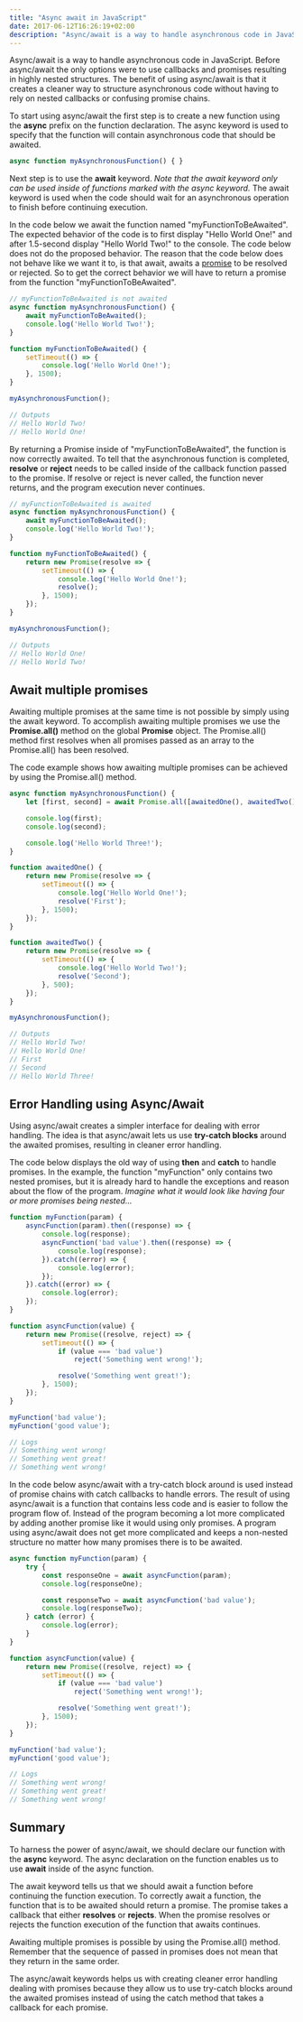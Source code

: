 ```yaml
---
title: "Async await in JavaScript"
date: 2017-06-12T16:26:19+02:00
description: "Async/await is a way to handle asynchronous code in JavaScript. Before async/await the only options were to use callbacks and promises resulting in highly nested structures. The benefit of using async/await is that it creates a cleaner way to structure asynchronous code without having to rely on nested callbacks or confusing promise chains."
---
```


Async/await is a way to handle asynchronous code in JavaScript. Before async/await the only options were to use callbacks and promises resulting in highly nested structures. The benefit of using async/await is that it creates a cleaner way to structure asynchronous code without having to rely on nested callbacks or confusing promise chains.

To start using async/await the first step is to create a new function using the **async** prefix on the function declaration. The async keyword is used to specify that the function will contain asynchronous code that should be awaited.

```js
async function myAsynchronousFunction() { }
```

Next step is to use the **await** keyword. _Note that the await keyword only can be used inside of functions marked with the async keyword._ The await keyword is used when the code should wait for an asynchronous operation to finish before continuing execution.

In the code below we await the function named "myFunctionToBeAwaited". The expected behavior of the code is to first display "Hello World One!" and after 1.5-second display "Hello World Two!" to the console. The code below does not do the proposed behavior. The reason that the code below does not behave like we want it to, is that await, awaits a [promise](/post/promises-in-javascript "Blog Post on Promises.") to be resolved or rejected. So to get the correct behavior we will have to return a promise from the function "myFunctionToBeAwaited".

```js
// myFunctionToBeAwaited is not awaited
async function myAsynchronousFunction() {
    await myFunctionToBeAwaited();
    console.log('Hello World Two!');
}

function myFunctionToBeAwaited() {
    setTimeout(() => {
        console.log('Hello World One!');
    }, 1500);
}

myAsynchronousFunction();

// Outputs
// Hello World Two!
// Hello World One!
```

By returning a Promise inside of "myFunctionToBeAwaited", the function is now correctly awaited. To tell that the asynchronous function is completed, **resolve** or **reject** needs to be called inside of the callback function passed to the promise. If resolve or reject is never called, the function never returns, and the program execution never continues.

```js
// myFunctionToBeAwaited is awaited
async function myAsynchronousFunction() {
    await myFunctionToBeAwaited();
    console.log('Hello World Two!');
}

function myFunctionToBeAwaited() {
    return new Promise(resolve => {
        setTimeout(() => {
            console.log('Hello World One!');
            resolve();
        }, 1500);
    });
}

myAsynchronousFunction();

// Outputs
// Hello World One!
// Hello World Two!
```

## Await multiple promises

Awaiting multiple promises at the same time is not possible by simply using the await keyword. To accomplish awaiting multiple promises we use the **Promise.all()** method on the global **Promise** object. The Promise.all() method first resolves when all promises passed as an array to the Promise.all() has been resolved.

The code example shows how awaiting multiple promises can be achieved by using the Promise.all() method.

```js
async function myAsynchronousFunction() {
    let [first, second] = await Promise.all([awaitedOne(), awaitedTwo()]);

    console.log(first);
    console.log(second);

    console.log('Hello World Three!');
}

function awaitedOne() {
    return new Promise(resolve => {
        setTimeout(() => {
            console.log('Hello World One!');
            resolve('First');
        }, 1500);
    });
}

function awaitedTwo() {
    return new Promise(resolve => {
        setTimeout(() => {
            console.log('Hello World Two!');
            resolve('Second');
        }, 500);
    });
}

myAsynchronousFunction();

// Outputs
// Hello World Two!
// Hello World One!
// First
// Second
// Hello World Three!
```

## Error Handling using Async/Await

Using async/await creates a simpler interface for dealing with error handling. The idea is that async/await lets us use **try-catch blocks** around the awaited promises, resulting in cleaner error handling.

The code below displays the old way of using **then** and **catch** to handle promises. In the example, the function "myFunction" only contains two nested promises, but it is already hard to handle the exceptions and reason about the flow of the program. _Imagine what it would look like having four or more promises being nested..._

```js
function myFunction(param) {
    asyncFunction(param).then((response) => {
        console.log(response);
        asyncFunction('bad value').then((response) => {
            console.log(response);
        }).catch((error) => {
            console.log(error);
        });
    }).catch((error) => {
        console.log(error);
    });
}

function asyncFunction(value) {
    return new Promise((resolve, reject) => {
        setTimeout(() => {
            if (value === 'bad value')
                reject('Something went wrong!');

            resolve('Something went great!');
        }, 1500);
    });
}

myFunction('bad value');
myFunction('good value');

// Logs
// Something went wrong!
// Something went great!
// Something went wrong!
```

In the code below async/await with a try-catch block around is used instead of promise chains with catch callbacks to handle errors. The result of using async/await is a function that contains less code and is easier to follow the program flow of. Instead of the program becoming a lot more complicated by adding another promise like it would using only promises. A program using async/await does not get more complicated and keeps a non-nested structure no matter how many promises there is to be awaited.

```js
async function myFunction(param) {
    try {
        const responseOne = await asyncFunction(param);
        console.log(responseOne);

        const responseTwo = await asyncFunction('bad value');
        console.log(responseTwo);
    } catch (error) {
        console.log(error);
    }
}

function asyncFunction(value) {
    return new Promise((resolve, reject) => {
        setTimeout(() => {
            if (value === 'bad value')
                reject('Something went wrong!');

            resolve('Something went great!');
        }, 1500);
    });
}

myFunction('bad value');
myFunction('good value');

// Logs
// Something went wrong!
// Something went great!
// Something went wrong!
```

## Summary

To harness the power of async/await, we should declare our function with the **async** keyword. The async declaration on the function enables us to use **await** inside of the async function.

The await keyword tells us that we should await a function before continuing the function execution. To correctly await a function, the function that is to be awaited should return a promise. The promise takes a callback that either **resolves** or **rejects**. When the promise resolves or rejects the function execution of the function that awaits continues.

Awaiting multiple promises is possible by using the Promise.all() method. Remember that the sequence of passed in promises does not mean that they return in the same order.

The async/await keywords helps us with creating cleaner error handling dealing with promises because they allow us to use try-catch blocks around the awaited promises instead of using the catch method that takes a callback for each promise.

